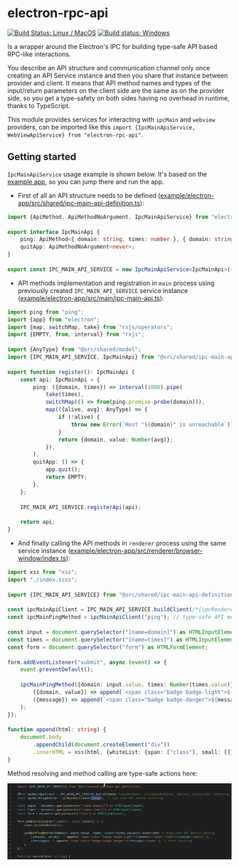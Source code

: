 # electron-rpc-api

[![Build Status: Linux / MacOS](https://travis-ci.org/vladimiry/electron-rpc-api.svg?branch=master)](https://travis-ci.org/vladimiry/electron-rpc-api) [![Build status: Windows](https://ci.appveyor.com/api/projects/status/p5ng54wv0mlc3g4x?svg=true)](https://ci.appveyor.com/project/vladimiry/electron-rpc-api)

Is a wrapper around the Electron's IPC for building type-safe API based RPC-like interactions.

You describe an API structure and communication channel only once creating an API Service instance and then you share that instance between provider and client. It means that API method names and types of the input/return parameters on the client side are the same as on the provider side, so you get a type-safety on both sides having no overhead in runtime, thanks to TypeScript.

This module provides services for interacting with `ipcMain` and `webview` providers, can be imported like this `import {IpcMainApiService, WebViewApiService} from "electron-rpc-api"`.

## Getting started

`IpcMainApiService` usage example is shown below. It's based on the [example app](example/electron-app), so you can jump there and run the app.

- First of all an API structure needs to be defined ([example/electron-app/src/shared/ipc-main-api-definition.ts](example/electron-app/src/shared/ipc-main-api-definition.ts)):
```typescript
import {ApiMethod, ApiMethodNoArgument, IpcMainApiService} from "electron-rpc-api";

export interface IpcMainApi {
    ping: ApiMethod<{ domain: string, times: number }, { domain: string, value: number }>;
    quitApp: ApiMethodNoArgument<never>;
}

export const IPC_MAIN_API_SERVICE = new IpcMainApiService<IpcMainApi>({channel: "some-ipcMain-channel"});
```

- API methods implementation and registration in `main` process using previously created `IPC_MAIN_API_SERVICE` service instance ([example/electron-app/src/main/ipc-main-api.ts](example/electron-app/src/main/ipc-main-api.ts)):
```typescript
import ping from "ping";
import {app} from "electron";
import {map, switchMap, take} from "rxjs/operators";
import {EMPTY, from, interval} from "rxjs";

import {AnyType} from "@src/shared/model";
import {IPC_MAIN_API_SERVICE, IpcMainApi} from "@src/shared/ipc-main-api-definition";

export function register(): IpcMainApi {
    const api: IpcMainApi = {
        ping: ({domain, times}) => interval(1000).pipe(
            take(times),
            switchMap(() => from(ping.promise.probe(domain))),
            map(({alive, avg}: AnyType) => {
                if (!alive) {
                    throw new Error(`Host "${domain}" is unreachable`);
                }
                return {domain, value: Number(avg)};
            }),
        ),
        quitApp: () => {
            app.quit();
            return EMPTY;
        },
    };

    IPC_MAIN_API_SERVICE.registerApi(api);

    return api;
}
```

- And finally calling the API methods in `renderer` process using the same service instance ([example/electron-app/src/renderer/browser-window/index.ts](example/electron-app/src/renderer/browser-window/index.ts)):
```typescript
import xss from "xss";
import "./index.scss";

import {IPC_MAIN_API_SERVICE} from "@src/shared/ipc-main-api-definition";

const ipcMainApiClient = IPC_MAIN_API_SERVICE.buildClient(/*{ipcRenderer: customIpcRenderer, options: {timeoutMs: 1500}}*/);
const ipcMainPingMethod = ipcMainApiClient("ping"); // type-safe API method resolving

const input = document.querySelector("[name=domain]") as HTMLInputElement;
const times = document.querySelector("[name=times]") as HTMLInputElement;
const form = document.querySelector("form") as HTMLFormElement;

form.addEventListener("submit", async (event) => {
    event.preventDefault();

    ipcMainPingMethod({domain: input.value, times: Number(times.value)}).subscribe( // type-safe API method calling
        ({domain, value}) => append(`<span class="badge badge-light">${domain}</span> <small>${value}</small>`),
        ({message}) => append(`<span class="badge badge-danger">${message}</span>`), // error handling
    );
});

function append(html: string) {
    document.body
        .appendChild(document.createElement("div"))
        .innerHTML = xss(html, {whiteList: {span: ["class"], small: []}});
}
```

Method resolving and method calling are type-safe actions here:

![type-safety](README-img1.gif)
